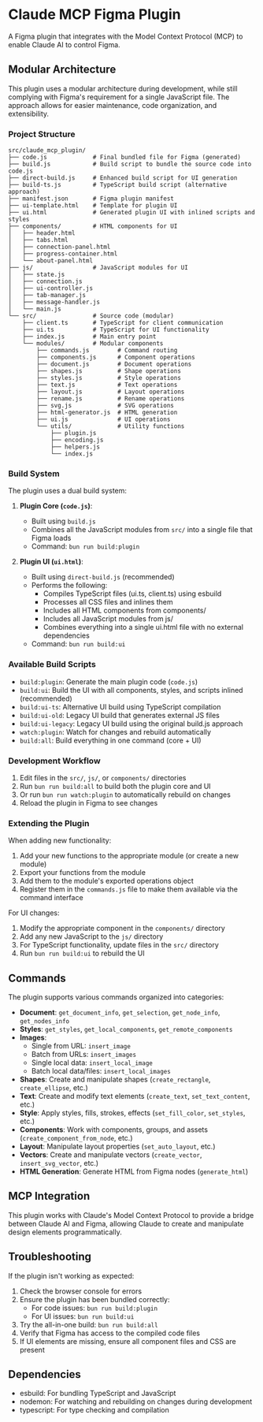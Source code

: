 # Claude MCP Figma Plugin

A Figma plugin that integrates with the Model Context Protocol (MCP) to enable Claude AI to control Figma.

## Modular Architecture

This plugin uses a modular architecture during development, while still complying with Figma's requirement for a single JavaScript file. The approach allows for easier maintenance, code organization, and extensibility.

### Project Structure

```
src/claude_mcp_plugin/
├── code.js             # Final bundled file for Figma (generated)
├── build.js            # Build script to bundle the source code into code.js
├── direct-build.js     # Enhanced build script for UI generation
├── build-ts.js         # TypeScript build script (alternative approach)
├── manifest.json       # Figma plugin manifest
├── ui-template.html    # Template for plugin UI
├── ui.html             # Generated plugin UI with inlined scripts and styles
├── components/         # HTML components for UI
│   ├── header.html
│   ├── tabs.html
│   ├── connection-panel.html
│   ├── progress-container.html
│   └── about-panel.html
├── js/                 # JavaScript modules for UI
│   ├── state.js
│   ├── connection.js
│   ├── ui-controller.js
│   ├── tab-manager.js
│   ├── message-handler.js
│   └── main.js
└── src/                # Source code (modular)
    ├── client.ts       # TypeScript for client communication
    ├── ui.ts           # TypeScript for UI functionality
    ├── index.js        # Main entry point
    └── modules/        # Modular components
        ├── commands.js        # Command routing
        ├── components.js      # Component operations
        ├── document.js        # Document operations
        ├── shapes.js          # Shape operations
        ├── styles.js          # Style operations
        ├── text.js            # Text operations
        ├── layout.js          # Layout operations
        ├── rename.js          # Rename operations
        ├── svg.js             # SVG operations
        ├── html-generator.js  # HTML generation
        ├── ui.js              # UI operations
        └── utils/             # Utility functions
            ├── plugin.js
            ├── encoding.js
            ├── helpers.js
            └── index.js
```

### Build System

The plugin uses a dual build system:

1. **Plugin Core (`code.js`)**: 
   - Built using `build.js`
   - Combines all the JavaScript modules from `src/` into a single file that Figma loads
   - Command: `bun run build:plugin`

2. **Plugin UI (`ui.html`)**: 
   - Built using `direct-build.js` (recommended)
   - Performs the following:
     - Compiles TypeScript files (ui.ts, client.ts) using esbuild
     - Processes all CSS files and inlines them
     - Includes all HTML components from components/
     - Includes all JavaScript modules from js/
     - Combines everything into a single ui.html file with no external dependencies
   - Command: `bun run build:ui`

### Available Build Scripts

- `build:plugin`: Generate the main plugin code (`code.js`)
- `build:ui`: Build the UI with all components, styles, and scripts inlined (recommended)
- `build:ui-ts`: Alternative UI build using TypeScript compilation
- `build:ui-old`: Legacy UI build that generates external JS files
- `build:ui-legacy`: Legacy UI build using the original build.js approach
- `watch:plugin`: Watch for changes and rebuild automatically
- `build:all`: Build everything in one command (core + UI)

### Development Workflow

1. Edit files in the `src/`, `js/`, or `components/` directories
2. Run `bun run build:all` to build both the plugin core and UI
3. Or run `bun run watch:plugin` to automatically rebuild on changes
4. Reload the plugin in Figma to see changes

### Extending the Plugin

When adding new functionality:

1. Add your new functions to the appropriate module (or create a new module)
2. Export your functions from the module
3. Add them to the module's exported operations object
4. Register them in the `commands.js` file to make them available via the command interface

For UI changes:
1. Modify the appropriate component in the `components/` directory
2. Add any new JavaScript to the `js/` directory
3. For TypeScript functionality, update files in the `src/` directory
4. Run `bun run build:ui` to rebuild the UI

## Commands

The plugin supports various commands organized into categories:

- **Document**: `get_document_info`, `get_selection`, `get_node_info`, `get_nodes_info`
- **Styles**: `get_styles`, `get_local_components`, `get_remote_components`
- **Images**: 
  - Single from URL: `insert_image`
  - Batch from URLs: `insert_images`
  - Single local data: `insert_local_image`
  - Batch local data/files: `insert_local_images`
- **Shapes**: Create and manipulate shapes (`create_rectangle`, `create_ellipse`, etc.)
- **Text**: Create and modify text elements (`create_text`, `set_text_content`, etc.)
- **Style**: Apply styles, fills, strokes, effects (`set_fill_color`, `set_styles`, etc.)
- **Components**: Work with components, groups, and assets (`create_component_from_node`, etc.)
- **Layout**: Manipulate layout properties (`set_auto_layout`, etc.)
- **Vectors**: Create and manipulate vectors (`create_vector`, `insert_svg_vector`, etc.)
- **HTML Generation**: Generate HTML from Figma nodes (`generate_html`)

## MCP Integration

This plugin works with Claude's Model Context Protocol to provide a bridge between Claude AI and Figma, allowing Claude to create and manipulate design elements programmatically.

## Troubleshooting

If the plugin isn't working as expected:

1. Check the browser console for errors
2. Ensure the plugin has been bundled correctly:
   - For code issues: `bun run build:plugin`
   - For UI issues: `bun run build:ui`
3. Try the all-in-one build: `bun run build:all`
4. Verify that Figma has access to the compiled code files
5. If UI elements are missing, ensure all component files and CSS are present

## Dependencies

- esbuild: For bundling TypeScript and JavaScript
- nodemon: For watching and rebuilding on changes during development
- typescript: For type checking and compilation
